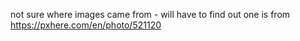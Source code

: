 not sure where images came from - will have to find out
one is from
https://pxhere.com/en/photo/521120